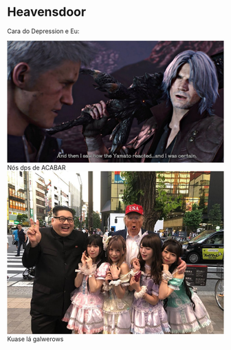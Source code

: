 # Heavensdoor
 Cara do Depression e Eu:
 
 <img src="image.jpg">
 Nós dps de ACABAR
 <img src="StartSecurity/Login/teste.jpg">
Kuase lá galwerows 
